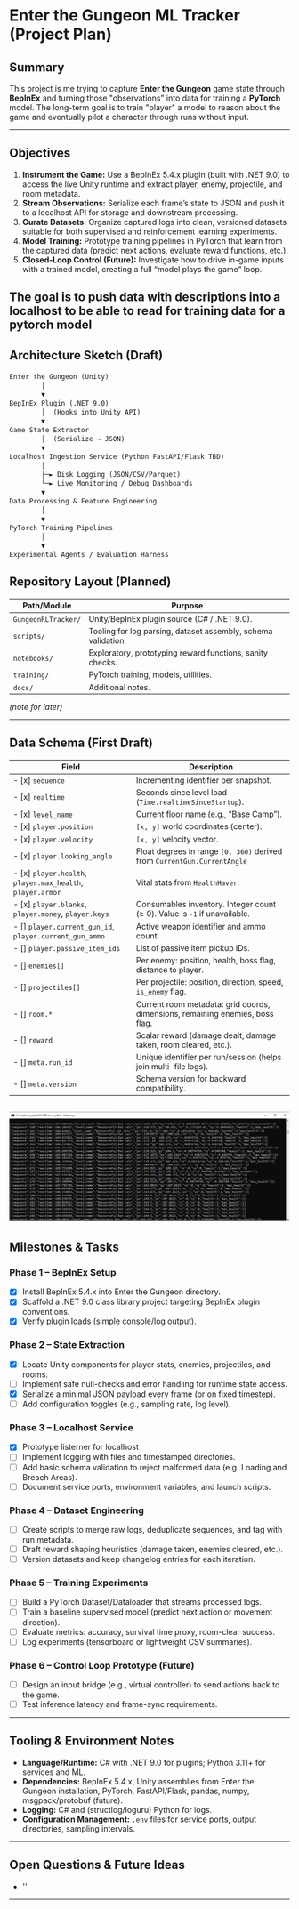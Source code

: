 # Enter the Gungeon ML Tracker (Project Plan)

## Summary

This project is me trying to capture **Enter the Gungeon** game state through **BepInEx** and turning those "observations" into data for training a **PyTorch** model. The long-term goal is to train "player" a model to reason about the game and eventually pilot a character through runs without input.

---

## Objectives

1. **Instrument the Game:** Use a BepInEx 5.4.x plugin (built with .NET 9.0) to access the live Unity runtime and extract player, enemy, projectile, and room metadata.
2. **Stream Observations:** Serialize each frame’s state to JSON and push it to a localhost API for storage and downstream processing.
3. **Curate Datasets:** Organize captured logs into clean, versioned datasets suitable for both supervised and reinforcement learning experiments.
4. **Model Training:** Prototype training pipelines in PyTorch that learn from the captured data (predict next actions, evaluate reward functions, etc.).
5. **Closed-Loop Control (Future):** Investigate how to drive in-game inputs with a trained model, creating a full “model plays the game” loop.

The goal is to push data with descriptions into a localhost to be able to read for training data 
for a pytorch model
---

## Architecture Sketch (Draft)

```
Enter the Gungeon (Unity)
        │
        ▼
BepInEx Plugin (.NET 9.0)
        │  (Hooks into Unity API)
        ▼
Game State Extractor
        │  (Serialize → JSON)
        ▼
Localhost Ingestion Service (Python FastAPI/Flask TBD)
        │
        ├─► Disk Logging (JSON/CSV/Parquet)
        └─► Live Monitoring / Debug Dashboards
        ▼
Data Processing & Feature Engineering
        │
        ▼
PyTorch Training Pipelines
        │
        ▼
Experimental Agents / Evaluation Harness
```

## Repository Layout (Planned)

| Path/Module                | Purpose                                                                 |
|----------------------------|-------------------------------------------------------------------------|
| `GungeonRLTracker/`        | Unity/BepInEx plugin source (C# / .NET 9.0).                            |
| `scripts/`                 | Tooling for log parsing, dataset assembly, schema validation.           |
| `notebooks/`               | Exploratory, prototyping reward functions, sanity checks.               |
| `training/`                | PyTorch training, models, utilities.                                    |
| `docs/`                    | Additional notes.                                                       |

*(note for later)*

---

## Data Schema (First Draft)

| Field                                                      | Description                                                                              |
|------------------------------------------------------------|------------------------------------------------------------------------------------------|
| - [x] `sequence`                                           | Incrementing identifier per snapshot.                                                    |
| - [x] `realtime`                                           | Seconds since level load (`Time.realtimeSinceStartup`).                                  |
| - [x] `level_name`                                         | Current floor name (e.g., “Base Camp”).                                                  |
| - [x] `player.position`                                    | `[x, y]` world coordinates (center).                                                     |
| - [x] `player.velocity`                                    | `[x, y]` velocity vector.                                                                |
| - [x] `player.looking_angle`                               | Float degrees in range `[0, 360)` derived from `CurrentGun.CurrentAngle`                 |
| - [x] `player.health`, `player.max_health`, `player.armor` | Vital stats from `HealthHaver`.                                                          |
| - [x] `player.blanks`, `player.money`, `player.keys`       | Consumables inventory.  Integer count (≥ 0). Value is `-1` if unavailable.               |
| - [] `player.current_gun_id`, `player.current_gun_ammo`    | Active weapon identifier and ammo count.                                                 |
| - [] `player.passive_item_ids`                             | List of passive item pickup IDs.                                                         |
| - [] `enemies[]`                                           | Per enemy: position, health, boss flag, distance to player.                              |
| - [] `projectiles[]`                                       | Per projectile: position, direction, speed, `is_enemy` flag.                             |
| - [] `room.*`                                              | Current room metadata: grid coords, dimensions, remaining enemies, boss flag.            |
| - [] `reward`                                              | Scalar reward (damage dealt, damage taken, room cleared, etc.).                          |
| - [] `meta.run_id`                                         | Unique identifier per run/session (helps join multi-file logs).                          |
| - [] `meta.version`                                        | Schema version for backward compatibility.                                               |

![plot](./outlisten.png)
---

## Milestones & Tasks

### Phase 1 – BepInEx Setup
- [x] Install BepInEx 5.4.x into Enter the Gungeon directory.
- [x] Scaffold a .NET 9.0 class library project targeting BepInEx plugin conventions.
- [x] Verify plugin loads (simple console/log output).

### Phase 2 – State Extraction
- [x] Locate Unity components for player stats, enemies, projectiles, and rooms.
- [ ] Implement safe null-checks and error handling for runtime state access.
- [x] Serialize a minimal JSON payload every frame (or on fixed timestep).
- [ ] Add configuration toggles (e.g., sampling rate, log level).

### Phase 3 – Localhost Service
- [x] Prototype listerner for localhost
- [ ] Implement logging with files and timestamped directories.
- [ ] Add basic schema validation to reject malformed data (e.g. Loading and Breach Areas).
- [ ] Document service ports, environment variables, and launch scripts.

### Phase 4 – Dataset Engineering
- [ ] Create scripts to merge raw logs, deduplicate sequences, and tag with run metadata.
- [ ] Draft reward shaping heuristics (damage taken, enemies cleared, etc.).
- [ ] Version datasets and keep changelog entries for each iteration.

### Phase 5 – Training Experiments
- [ ] Build a PyTorch Dataset/Dataloader that streams processed logs.
- [ ] Train a baseline supervised model (predict next action or movement direction).
- [ ] Evaluate metrics: accuracy, survival time proxy, room-clear success.
- [ ] Log experiments (tensorboard or lightweight CSV summaries).

### Phase 6 – Control Loop Prototype (Future)
- [ ] Design an input bridge (e.g., virtual controller) to send actions back to the game.
- [ ] Test inference latency and frame-sync requirements.

---

## Tooling & Environment Notes

- **Language/Runtime:** C# with .NET 9.0 for plugins; Python 3.11+ for services and ML.
- **Dependencies:** BepInEx 5.4.x, Unity assemblies from Enter the Gungeon installation, PyTorch, FastAPI/Flask, pandas, numpy, msgpack/protobuf (future).
- **Logging:** C# and (structlog/loguru) Python for logs.
- **Configuration Management:** `.env` files for service ports, output directories, sampling intervals.

---

## Open Questions & Future Ideas

- ''
  
---

